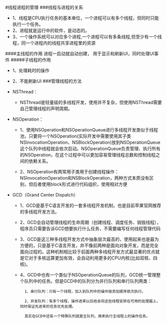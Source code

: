 #线程进程的管理
###线程与进程的关系
- 1、线程是CPU执行任务的基本单位，一个进程可以有多个线程，但同时只能执行一个任务。
- 2、进程就是运行中的软件，是动态的。
- 3、一个操作系统可以对应多个进程,一个进程可以有多条线程,但至少有一个线程，同一个进程内的线程共享进程里的资源


####主线程的作用
进程一启动就自动创建，
用于显示和刷新UI，同时处理UI事件
#####子线程的作用
- 1、处理耗时的操作
- 2、不能刷新UI
###管理线程的方法
- NSThread：
	- NSThread是轻量级的多线程开发，使用并不复杂，但使用NSThread需要自己管理线程的声明周期。
- NSOperation：
	- 1、使用NSOperation和NSOperationQueue进行多线程开发类似于线程池，只要将一个NSOperation(实际开发中需要使用其子类NSInvocationOperation、NSBlockOperation)放到NSOperationQueue这个队列中线程就会依次启动。NSOperationQueue负责管理、执行所有的NSOperation，在这个过程中可以更加容易管理线程总数和控制线程之间的依赖关系。

	- 2、NSOperation有两常用子类用于创建线程操作：NSInvocationOperation和NSBlockOperation，两种方式本质没有区别，但后者使用block形式进行代码组织，使用相对方便

- GCD（Grand Center Dispatch）
	- 1、GCD是基于C语言开发的一套多线程开发机制，也是目前苹果官网推荐的多线程开发方法。
	- 2、GCD会自动管理线程的生命周期（创建线程、调度任务、销毁线程），程序员只需要告诉GCD想要执行什么任务，不需要编写任何线程管理代码
	- 3、GCD是这三种多线程开发方式中抽象层次最高的，使用起来也是最为方便的，只是基于C语言开发，并不像前两种是面向对象开发，而是完全面向过程的。这种机制相比较于前面两种多线程开发方式最显著的优点就是它对于多核运算更加有效，会自动利用更多的CPU内核(比如双核、四核)。
	- 4、GCD中也有一个类似于NSOperationQueue的队列，GCD统一管理整个队列中的任务。但是GCD中的队列分为并行队列和串行队列两类：
	
			1、串行队列：只有一个线程，加入到队列中的操作按添加顺序依次执行。

			2、并发队列：有多个线程，操作进来以后他会将这些线程安排在可用的处理器上，同时保证先进来的任务优先处理。

			其实在GCD中还有一个特殊队列就是主队列，用来执行主线程上的操作任务。



